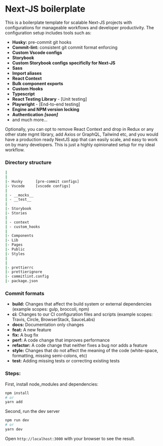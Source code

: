 # Next-JS boilerplate

This is a boilerplate template for scalable Next-JS projects with configurations for manageable workflows and developer productivity. The configuration setup includes tools such as:

- **Husky:** pre-commit git hooks
- **Commit-lint:** consistent git commit format enforcing
- **Custom Vscode configs**
- **Storybook**
- **Custom Storybook configs specificlly for Next-JS**
- **Sass**
- **Import aliases**
- **React Context**
- **Bulk component exports**
- **Custom Hooks**
- **Typescript**
- **React Testing Library** - [Unit testing]
- **Playwright** - [End-to-end testing]
- **Engine and NPM version locking**
- **Authentication** **_[soon]_**
- and much more...

Optionally, you can opt to remove React Context and drop in Redux or any other state mgmt library, add Axios or GraphQL, Tailwind etc, and you would have a production ready NextJS app that can easily scale, and easy to work on by many developers. This is just a highly opinionated setup for my ideal workflow.

### Directory structure

```bash
|
|
|- Husky      [pre-commit configs]
|- Vscode     [vscode configs]
|
| - __mocks__
| - __test__
|
|- Storybook
|- Stories
|
| - context
| - custom_hooks
|
|- Components
|- Lib
|- Pages
|- Public
|- Styles
|
|
|- prettierrc
|- prettierignore
|- commitlint.config
|- package.json

```

### Commit formats

- **build:** Changes that affect the build system or external dependencies (example scopes: gulp, broccoli, npm)
- **ci:** Changes to our CI configuration files and scripts (example scopes: Travis, Circle, BrowserStack, SauceLabs)
- **docs:** Documentation only changes
- **feat:** A new feature
- **fix:** A bug fix
- **perf:** A code change that improves performance
- **refactor:** A code change that neither fixes a bug nor adds a feature
- **style:** Changes that do not affect the meaning of the code (white-space, formatting, missing semi-colons, etc)
- **test:** Adding missing tests or correcting existing tests

### Steps:

First, install node_modules and dependencies:

```bash
npm install
# or
yarn add
```

Second, run the dev server

```bash
npm run dev
# or
yarn dev
```

Open `http://localhost:3000` with your browser to see the result.
